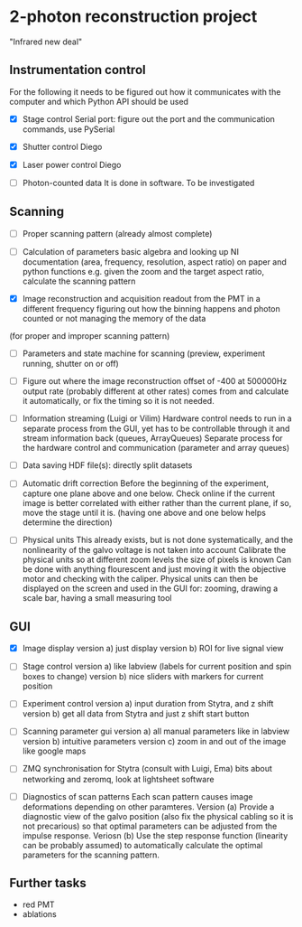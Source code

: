 # 2-photon reconstruction project
"Infrared new deal"

## Instrumentation control

For the following it needs to be figured out how it communicates with the computer
and which Python API should be used

- [X] Stage control
Serial port: figure out the port and the communication commands, use PySerial

- [X] Shutter control
Diego

- [X] Laser power control
Diego

- [ ] Photon-counted data
It is done in software. To be investigated


## Scanning

- [ ] Proper scanning pattern
(already almost complete)

- [ ] Calculation of parameters
basic algebra and looking up NI documentation
(area, frequency, resolution, aspect ratio)
on paper and python functions
e.g. given the zoom and the target aspect ratio, calculate the scanning pattern

- [X] Image reconstruction and acquisition
readout from the PMT in a different frequency
figuring out how the binning happens and photon counted or not
managing the memory of the data

(for proper and improper scanning pattern)

- [ ] Parameters and state machine for scanning
(preview, experiment running, shutter on or off)

- [ ] Figure out where the image reconstruction offset of -400 at 500000Hz output rate (probably different at other rates) comes from and calculate it automatically,
or fix the timing so it is not needed. 

- [ ]  Information streaming
(Luigi or Vilim)
Hardware control needs to run in a separate process from the GUI,
yet has to be controllable through it and stream information back
(queues, ArrayQueues)
Separate process for the hardware control
and communication (parameter and array queues)

- [ ] Data saving
HDF file(s): directly split datasets

- [ ] Automatic drift correction
    Before the beginning of the experiment, capture one plane above and one below. Check online if the current image is 
    better correlated with either rather than the current plane, if so, move the stage until it is. (having one above and one below helps determine the direction)

- [ ] Physical units
    This already exists, but is not done systematically, and the nonlinearity of the galvo voltage is not taken into account
    Calibrate the physical units so at different zoom levels the size of pixels is known
    Can be done with anything flourescent and just moving it with the objective motor and checking with the caliper. 
    Physical units can then be displayed on the screen and used in the GUI for: zooming, drawing a scale bar, having a small measuring tool

## GUI

- [X] Image display
version a) just display
version b) ROI for live signal view

- [ ] Stage control
version a) like labview (labels for current position and spin boxes to change)
version b) nice sliders with markers for current position

- [ ] Experiment control
version a) input duration from Stytra, and z shift
version b) get all data from Stytra and just z shift
start button

- [ ] Scanning parameter gui
version a) all manual parameters like in labview
version b) intuitive parameters
version c) zoom in and out of the image like google maps

- [ ] ZMQ synchronisation for Stytra (consult with Luigi, Ema)
bits about networking and zeromq, look at lightsheet software

- [ ] Diagnostics of scan patterns
Each scan pattern causes image deformations depending on other paramteres. 
Version (a) Provide a diagnostic view of the
 galvo position (also fix the physical cabling so it is not precarious) so that optimal parameters can be adjusted from the impulse response.
Veriosn (b) Use the step response function (linearity can be probably assumed) to automatically calculate the optimal parameters for the scanning pattern. 

## Further tasks
- red PMT
- ablations
